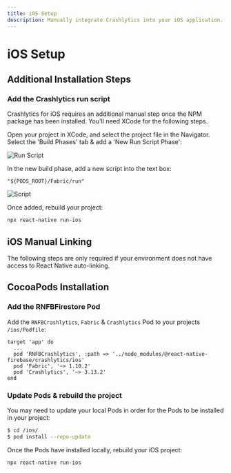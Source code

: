 ```yaml
---
title: iOS Setup
description: Manually integrate Crashlytics into your iOS application.
---
```


# iOS Setup

## Additional Installation Steps

### Add the Crashlytics run script

Crashlytics for iOS requires an additional manual step once the NPM package has been installed.
You'll need XCode for the following steps.

Open your project in XCode, and select the project file in the Navigator. Select the 'Build Phases' tab &
add a 'New Run Script Phase':

![Run Script](https://prismic-io.s3.amazonaws.com/invertase%2F96f32c96-0aca-4054-bf30-bd2448ca2462_new+project.png)

In the new build phase, add a new script into the text box:

```
"${PODS_ROOT}/Fabric/run"
```

![Script](https://prismic-io.s3.amazonaws.com/invertase%2Ff06cf5b3-884e-4cbc-8c3d-81072a254f1d_new+project+%281%29.png)

Once added, rebuild your project:

```bash
npx react-native run-ios
```

## iOS Manual Linking

The following steps are only required if your environment does not have access to React Native auto-linking.

## CocoaPods Installation

### Add the RNFBFirestore Pod

Add the `RNFBCrashlytics`, `Fabric` & `Crashlytics` Pod to your projects `/ios/Podfile`:

```ruby{3}
target 'app' do
  ...
  pod 'RNFBCrashlytics', :path => '../node_modules/@react-native-firebase/crashlytics/ios'
  pod 'Fabric', '~> 1.10.2'
  pod 'Crashlytics', '~> 3.13.2'
end
```

### Update Pods & rebuild the project

You may need to update your local Pods in order for the Pods to be installed in your project:

```bash
$ cd /ios/
$ pod install --repo-update
```

Once the Pods have installed locally, rebuild your iOS project:

```bash
npx react-native run-ios
```

